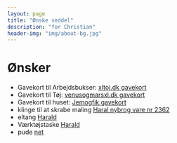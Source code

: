 ```yaml
---
layout: page
title: "Ønske seddel"
description: "for Christian"
header-img: "img/about-bg.jpg"
---
```

# Ønsker

 * Gavekort til Arbejdsbukser: [xltoj.dk gavekort](http://www.xltoj.dk/Gavekort)
 * Gavekort til Tøj: [venusogmarsxl.dk gavekort](http://www.venusogmarsxl.dk/gavekort)
 * Gavekort til huset: [Jemogfik gavekort](http://www.jemogfix.dk/gavekort__6836/gavekort-til-jem-fix_gk)
 * klinge til at skrabe maling [Haral nybrog vare nr 2362](http://www.harald-nyborg.dk/p2362/bahco-ziehklinge)
 * eltang [Harald](http://www.harald-nyborg.dk/p3439/jokari-afisoleringstang-aut)
 * Værktøjstaske [Harald](http://www.harald-nyborg.dk/p5631/mitsutomo-vaerktoejstaske-aaben)
 * pude [net](http://www.home-tex.dk/shop/temprakon-advance-air-890p.html)
 
 
